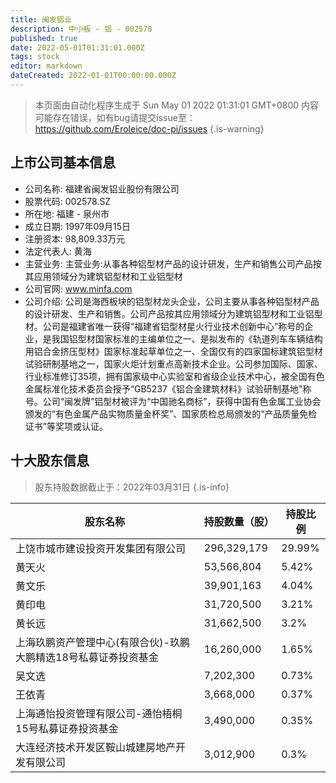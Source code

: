 ```yaml
---
title: 闽发铝业
description: 中小板 - 铝 - 002578
published: true
date: 2022-05-01T01:31:01.000Z
tags: stock
editor: markdown
dateCreated: 2022-01-01T00:00:00.000Z
---
```


> 本页面由自动化程序生成于 Sun May 01 2022 01:31:01 GMT+0800
> 内容可能存在错误，如有bug请提交issue至：https://github.com/Eroleice/doc-pi/issues
{.is-warning}

## 上市公司基本信息
- 公司名称: 福建省闽发铝业股份有限公司
- 股票代码: 002578.SZ
- 所在地: 福建 - 泉州市
- 成立日期: 1997年09月15日
- 注册资本: 98,809.33万元
- 法定代表人: 黄海
- 主营业务: 主营业务:从事各种铝型材产品的设计研发，生产和销售公司产品按其应用领域分为建筑铝型材和工业铝型材
- 公司官网: www.minfa.com
- 公司介绍: 公司是海西板块的铝型材龙头企业，公司主要从事各种铝型材产品的设计研发、生产和销售。公司产品按其应用领域分为建筑铝型材和工业铝型材。公司是福建省唯一获得“福建省铝型材星火行业技术创新中心”称号的企业，是我国铝型材国家标准的主编单位之一、是拟发布的《轨道列车车辆结构用铝合金挤压型材》国家标准起草单位之一、全国仅有的四家国标建筑铝型材试验研制基地之一，国家火炬计划重点高新技术企业。公司参加国际、国家、行业标准修订35项，拥有国家级中心实验室和省级企业技术中心，被全国有色金属标准化技术委员会授予“GB5237《铝合金建筑材料》试验研制基地”称号。公司“闽发牌”铝型材被评为“中国驰名商标”，获得中国有色金属工业协会颁发的“有色金属产品实物质量金杯奖”、国家质检总局颁发的“产品质量免检证书”等奖项或认证。


## 十大股东信息
> 股东持股数据截止于：2022年03月31日
{.is-info}

| 股东名称 | 持股数量（股） | 持股比例 |
| --- | --- | --- |
| 上饶市城市建设投资开发集团有限公司 | 296,329,179 | 29.99% |
| 黄天火 | 53,566,804 | 5.42% |
| 黄文乐 | 39,901,163 | 4.04% |
| 黄印电 | 31,720,500 | 3.21% |
| 黄长远 | 31,662,500 | 3.2% |
| 上海玖鹏资产管理中心(有限合伙)-玖鹏大鹏精选18号私募证券投资基金 | 16,260,000 | 1.65% |
| 吴文选 | 7,202,300 | 0.73% |
| 王依青 | 3,668,000 | 0.37% |
| 上海通怡投资管理有限公司-通怡梧桐15号私募证券投资基金 | 3,490,000 | 0.35% |
| 大连经济技术开发区鞍山城建房地产开发有限公司 | 3,012,900 | 0.3% |




